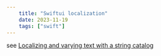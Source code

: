 ```yaml
---
    title: "Swiftui localization"
    date: 2023-11-19
    tags: ["swift"]
---
```


see [Localizing and varying text with a string catalog](https://developer.apple.com/documentation/Xcode/localizing-and-varying-text-with-a-string-catalog)